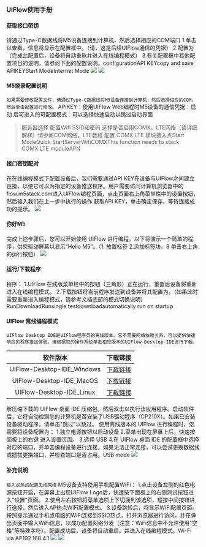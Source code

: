 ### UIFlow使用手册

#### 获取接口密钥

请通过Type-C数据线将M5设备连接到计算机，然后选择相应的COM端口
1.单击以查看，信息将显示在配置框中。（请，这是后续UIFlow通信的凭据）
2.配置为（完成此配置后，设备将自动重启并进入在线编程模式）
3.有关配置框中其他配置项目的说明，请参阅下面的配置说明。configurationAPI KEYcopy and save APIKEYStart ModeInternet Mode
![](https://static-cdn.m5stack.com/resource/docs/static/assets/img/quick_start/core/burner_m5core04.webp)
![](https://static-cdn.m5stack.com/resource/docs/static/assets/img/quick_start/core/burner_m5core05.webp)

#### M5烧录配置说明
```如果需要修改配置文件，请通过Type-C数据线将M5设备连接到计算机，然后选择相应的COM，然后单击配置进行修改。```
APIKEY：使用UIFlow
Web编程时M5设备的通信凭据：启动
后可进入的可配置模式：可以选择快速启动以跳过启动界面
> 服务器选择
> 配置Wifi SSID和密码
> 选择是否启用COMX。LTE网络（请详细解释）请参阅COM网络。LTE教程
> 配置 COMX.LTE 模块接入点Start ModeQuick StartServerWifiCOMXThis function needs to stack COMX.LTE moduleAPN

#### 接口密钥配对

在在线编程模式下配置设备后，我们需要通过API KEY在设备与UIFlow之间建立连接，以便它可以为指定的设备推送程序。用户需要访问计算机浏览器中的flow.m5stack.com进入UIFlow编程页面，点击页面右上角菜单栏中的设置按钮，然后输入我们在上一步中执行的操作 获取API KEY，单击确定保存，等待连接成功的提示。
![](https://static-cdn.m5stack.com/resource/docs/static/assets/img/quick_start/core/uiflow_apikey.webp)

#### 你好M5
完成上述步骤后，您可以开始使用 UIFlow 进行编程。以下将演示一个简单的程序，供您驱动屏幕以显示"Hello M5"。（1. 放置标签 2.添加标签块。3 单击右上角的运行按钮）
![](https://static-cdn.m5stack.com/resource/docs/static/assets/img/getting_started_pics/m5stack_core/get_started_with_uiflow/hello_m5.gif)

#### 运行/下载程序
程序：
1.UIFlow 在线版菜单栏中的按钮（三角形）正在运行，重置后设备将重新进入在线编程模式。
2.下载按钮将当前程序发送到设备并将其配置为。（如果此时需要重新进入编程模式，请参考文档底部的模式切换说明）RunDownloadRunsingle testdownloadautomatically run on startup

#### UIFlow 离线编程模式
```UIFlow Desktop IDE是UIFlow程序员的离线版本。它不需要网络依赖关系，可以提供快速响应的程序推送体验。请根据您的操作系统单击相应版本的UIFlow-Desktop-IDE进行下载。```

|  软件版本  |  下载链接  |
|  :----:  |  :----:  |
|  UIFlow-Desktop-IDE_Windows  |  [下载链接](https://m5stack.oss-cn-shenzhen.aliyuncs.com/resource/software/UIFlow-Desktop-IDE.zip)  |
|  UIFlow-Desktop-IDE_MacOS  |  [下载链接](https://m5stack.oss-cn-shenzhen.aliyuncs.com/resource/software/UIFlow-Desktop-IDE_MacOS.zip)  |
|  UIFlow-Desktop-IDE_Linux  |  [下载链接](https://m5stack.oss-cn-shenzhen.aliyuncs.com/resource/software/UIFlow-Desktop-IDE_Linux.zip)  |
解压缩下载的 UIFlow 桌面 IDE 压缩包，然后双击以执行该应用程序。启动软件后，它将自动检测您的计算机是否安装了USB驱动程序（CP210X）。如果已安装设备驱动程序，请单击"跳过"以跳过。
使用离线版本的 UIFlow 进行编程时，您需要将设备配置为：
1.独立电源按钮以启动设备
2.菜单出现在屏幕上后，快速按面板上的右键 进入设置页面。
3.选择 USB
4.在 UIFlow 桌面 IDE 的配置框中选择对应的端口，并单击编程设备进行连接。如果无法正常连接，可以尝试更换数据线或插拔更换端口，并检查端口是否占用。USB mode
![](https://static-cdn.m5stack.com/resource/docs/static/assets/img/quick_start/core/core_usb_mode.webp)

#### 补充说明
```接入点热点配置无线网络```
M5设备支持使用手机配置WiFi：
1.点击设备左侧的红色电源按钮开启，在屏幕上出现UIFlow Logo后，快速按下面板上的右侧测试按钮进入"设置"页面。
2.使用左右按钮将菜单选项上下切换到该选项，短按中间按钮进行选择，然后进入AP热点WiFi配置模式。
3.设备跳转后，将显示WiFi配置页面。按照提示通过手机或电脑的WiFi连接到SSID热点，打开浏览器进行访问，并在弹出页面中输入WiFi信息，以成功配置网络分发（注意：WiFi信息中不允许使用"空格"等特殊字符）。配置成功后，设备将自动重启。并进入在线编程模式。Wi-Fi via AP192.168.4.1
![](https://static-cdn.m5stack.com/resource/docs/static/assets/img/quick_start/core/core_ap_setup.webp)
![](https://static-cdn.m5stack.com/resource/docs/static/assets/img/getting_started_pics/m5stack_core/get_started_with_uiflow/uiflow_wifi_setup2.webp)